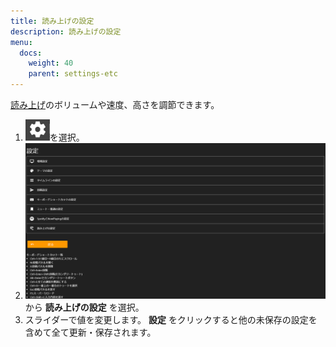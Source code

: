 ```yaml
---
title: 読み上げの設定
description: 読み上げの設定
menu:
  docs:
    weight: 40
    parent: settings-etc
---
```


[読み上げ](https://docs.thedesk.top/timeline/tts/tts)のボリュームや速度、高さを調節できます。  

1. ![settings1](https://raw.githubusercontent.com/cutls/TheDeskDocs/master/media/settings1.png)を選択。
1. ![settings2](https://raw.githubusercontent.com/cutls/TheDeskDocs/master/media/settings2.png)から __読み上げの設定__ を選択。
1. スライダーで値を変更します。 __設定__ をクリックすると他の未保存の設定を含めて全て更新・保存されます。



